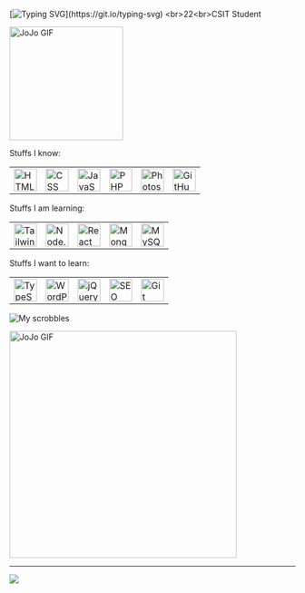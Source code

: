 [![Typing SVG](https://readme-typing-svg.demolab.com?font=Fira+Code&size=13&duration=1500&pause=1000&color=1CF700&repeat=false&width=435&lines=Loading...;Fetching+Jojo...;Fetching+Last+fm+scrobbles...;Carga+completa!!!)](https://git.io/typing-svg)
<br>22<br>CSIT Student

<div align="left">
  <img src="https://art.ngfiles.com/comments/129000/iu_129688_8024736.gif" alt="JoJo GIF" width="200">
</div>

Stuffs I know:
<table>
  <tr>
    <td><img src="https://cdn.jsdelivr.net/gh/devicons/devicon/icons/html5/html5-original.svg" width="40" height="40" alt="HTML"></td>
    <td><img src="https://cdn.jsdelivr.net/gh/devicons/devicon/icons/css3/css3-original.svg" width="40" height="40" alt="CSS"></td>
    <td><img src="https://cdn.jsdelivr.net/gh/devicons/devicon/icons/javascript/javascript-original.svg" width="40" height="40" alt="JavaScript"></td>
    <td><img src="https://cdn.jsdelivr.net/gh/devicons/devicon/icons/php/php-original.svg" width="40" height="40" alt="PHP"></td>
    <td><img src="https://img.icons8.com/color/344/adobe-photoshop--v1.png" width="40" height="40" alt="Photoshop"></td>
    <td><img src="https://img.icons8.com/fluency/344/github.png" width="40" height="40" alt="GitHub Desktop"></td>
  </tr>
</table>

Stuffs I am learning:
<table>
  <tr>
    <td><img src="https://img.icons8.com/?size=512&id=FnnFuAIw4e8j&format=png" width="40" height="40" alt="Tailwind CSS"></td>
    <td><img src="https://cdn.jsdelivr.net/gh/devicons/devicon/icons/nodejs/nodejs-original.svg" width="40" height="40" alt="Node.js"></td>
    <td><img src="https://cdn.jsdelivr.net/gh/devicons/devicon/icons/react/react-original.svg" width="40" height="40" alt="React"></td>
    <td><img src="https://cdn.jsdelivr.net/gh/devicons/devicon/icons/mongodb/mongodb-original.svg" width="40" height="40" alt="MongoDB"></td>
    <td><img src="https://cdn.jsdelivr.net/gh/devicons/devicon/icons/mysql/mysql-original.svg" width="40" height="40" alt="MySQL"></td>
  </tr>
</table>

Stuffs I want to learn:
<table>
  <tr>
    <td><img src="https://cdn.jsdelivr.net/gh/devicons/devicon/icons/typescript/typescript-original.svg" width="40" height="40" alt="TypeScript"></td>
    <td><img src="https://img.icons8.com/ios-filled/344/wordpress.png" width="40" height="40" alt="WordPress"></td>
    <td><img src="https://img.icons8.com/ios-filled/344/jquery.png" width="40" height="40" alt="jQuery"></td>
    <td><img src="https://cdn-icons-png.flaticon.com/512/2977/2977698.png" width="40" height="40" alt="SEO"></td>
    <td><img src="https://cdn.jsdelivr.net/gh/devicons/devicon/icons/git/git-original.svg" width="40" height="40" alt="Git"></td>
  </tr>
</table>

![My scrobbles](https://lastfm-recently-played.vercel.app/api?user=cruxbolt&bg_color=000000)

<div align="left">
  <img src="https://pixeljoint.com/files/icons/full/oraora.gif" alt="JoJo GIF" width="400">
</div>



---
[![](https://visitcount.itsvg.in/api?id=biple&icon=0&color=0)](https://visitcount.itsvg.in)
